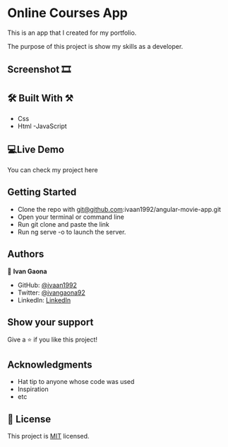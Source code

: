 # Online Courses App 

This is an app that I created for my portfolio.

The purpose of this project is show my skills as a developer. 

## Screenshot 🎞️

 
##  🛠️ Built With ⚒️

- Css
- Html
-JavaScript
 
##  💻Live Demo

You can check my project here


## Getting Started 

- Clone the repo with git@github.com:ivaan1992/angular-movie-app.git
- Open your terminal or command line
- Run git clone and paste the link
- Run ng serve -o to launch the server.

## Authors

👤 **Ivan Gaona**


- GitHub: [@ivaan1992](https://github.com/ivaan1992)
- Twitter: [@ivangaona92](https://twitter.com/ivangaona92)
- LinkedIn: [LinkedIn](https://www.linkedin.com/in/ivan-linares-gaona/)

## Show your support

Give a ⭐️ if you like this project!

## Acknowledgments

- Hat tip to anyone whose code was used
- Inspiration
- etc
## 📝 License

This project is <a href="https://opensource.org/licenses/MIT">MIT</a> licensed.